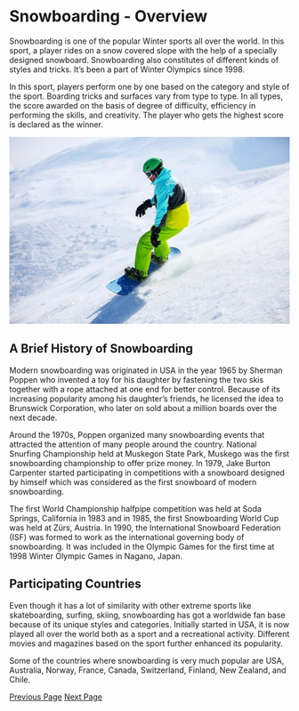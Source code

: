 # Snowboarding - Overview
Snowboarding is one of the popular Winter sports all over the world. In this sport, a player rides on a snow covered slope with the help of a specially designed snowboard. Snowboarding also constitutes of different kinds of styles and tricks. It’s been a part of Winter Olympics since 1998.

In this sport, players perform one by one based on the category and style of the sport. Boarding tricks and surfaces vary from type to type. In all types, the score awarded on the basis of degree of difficulty, efficiency in performing the skills, and creativity. The player who gets the highest score is declared as the winner.

![Snowboard Player](../snowboarding/images/snowboard_player.jpg)

## A Brief History of Snowboarding
Modern snowboarding was originated in USA in the year 1965 by Sherman Poppen who invented a toy for his daughter by fastening the two skis together with a rope attached at one end for better control. Because of its increasing popularity among his daughter’s friends, he licensed the idea to Brunswick Corporation, who later on sold about a million boards over the next decade.

Around the 1970s, Poppen organized many snowboarding events that attracted the attention of many people around the country. National Snurfing Championship held at Muskegon State Park, Muskego was the first snowboarding championship to offer prize money. In 1979, Jake Burton Carpenter started participating in competitions with a snowboard designed by himself which was considered as the first snowboard of modern snowboarding.

The first World Championship halfpipe competition was held at Soda Springs, California in 1983 and in 1985, the first Snowboarding World Cup was held at Zürs, Austria. In 1990, the International Snowboard Federation (ISF) was formed to work as the international governing body of snowboarding. It was included in the Olympic Games for the first time at 1998 Winter Olympic Games in Nagano, Japan.

## Participating Countries
Even though it has a lot of similarity with other extreme sports like skateboarding, surfing, skiing, snowboarding has got a worldwide fan base because of its unique styles and categories. Initially started in USA, it is now played all over the world both as a sport and a recreational activity. Different movies and magazines based on the sport further enhanced its popularity.

Some of the countries where snowboarding is very much popular are USA, Australia, Norway, France, Canada, Switzerland, Finland, New Zealand, and Chile.


[Previous Page](../snowboarding/index.md) [Next Page](../snowboarding/snowboarding_equipment.md) 

